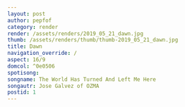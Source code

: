 ```yaml
---
layout: post
author: pepfof
category: render
render: /assets/renders/2019_05_21_dawn.jpg
thumb: /assets/renders/thumb/thumb-2019_05_21_dawn.jpg
title: Dawn
navigation_override: /
aspect: 16/9
domcol: ^0e0506
spotisong: 
songname: The World Has Turned And Left Me Here
songautr: Jose Galvez of OZMA
postid: 1
---
```


<!--USER BEGIN 1-->

<!--USER END 1-->

<!--more-->
<!--USER BEGIN 2-->

<!--USER END 2-->

